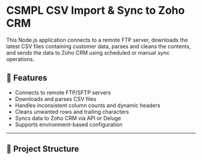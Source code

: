 # CSMPL CSV Import & Sync to Zoho CRM

This Node.js application connects to a remote FTP server, downloads the latest CSV files containing customer data, parses and cleans the contents, and sends the data to Zoho CRM using scheduled or manual sync operations.

## 🚀 Features

- Connects to remote FTP/SFTP servers
- Downloads and parses CSV files
- Handles inconsistent column counts and dynamic headers
- Cleans unwanted rows and trailing characters
- Syncs data to Zoho CRM via API or Deluge
- Supports environment-based configuration

---

## 🧱 Project Structure


